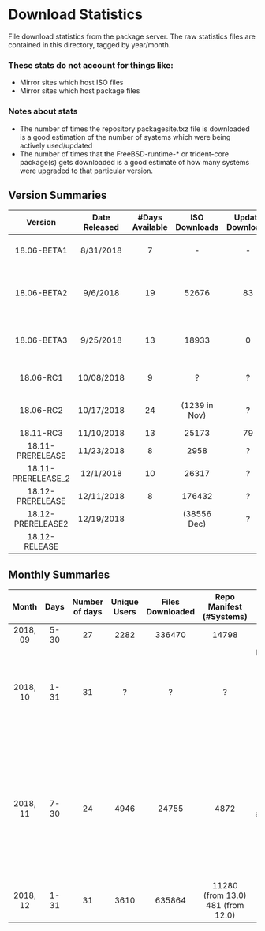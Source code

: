 # Download Statistics
File download statistics from the package server. The raw statistics files are contained in this directory, tagged by year/month. 

### These stats do **not** account for things like: 
* Mirror sites which host ISO files
* Mirror sites which host package files

### Notes about stats
* The number of times the repository packagesite.txz file is downloaded is a good estimation of the number of systems which were being actively used/updated
* The number of times that the FreeBSD-runtime-* or trident-core package(s) gets downloaded is a good estimate of how many systems were upgraded to that particular version.

## Version Summaries
| Version | Date Released | #Days Available | ISO Downloads | Update Downloads | Notes
|:-----:|:-----:|:-----:|:-----:|:-----:|:----:|
| 18.06-BETA1 | 8/31/2018 | 7 | - | - | First public version. Pre-download tracking |
| 18.06-BETA2 | 9/6/2018 | 19 | 52676 | 83 | Most of the downloads were from the same users. Working out mirroring solutions |
| 18.06-BETA3 | 9/25/2018 | 13 | 18933 | 0 | Updates from BETA2 via trueos-update were completely broken. |
| 18.06-RC1 | 10/08/2018 | 9 | ? | ? | Download stats from October corrupted/unknown
| 18.06-RC2 | 10/17/2018 | 24 | (1239 in Nov) | ? | Download stats from October corrupted/unknown
| 18.11-RC3 | 11/10/2018 | 13 | 25173 | 79 |
| 18.11-PRERELEASE | 11/23/2018 | 8 | 2958 | ? |
| 18.11-PRERELEASE_2 | 12/1/2018 | 10 | 26317 | ? |
| 18.12-PRERELEASE | 12/11/2018 | 8 | 176432 | ? |
| 18.12-PRERELEASE2 | 12/19/2018 | | (38556 Dec) | ? |
| 18.12-RELEASE | | | | |

## Monthly Summaries
| Month | Days | Number of days | Unique Users | Files Downloaded | Repo Manifest (#Systems) | Notes |
|:--------:|:--------:|:--------:|:--------:|:--------:|:--------:|:---:|
|2018, 09| 5-30 | 27 | 2282 | 336470 | 14798 |
|2018, 10| 1-31 | 31 | ? | ? | ? | logfile empty - nginx was not saving stats. Auto-nginx restart put in place every month to prevent this again.
|2018, 11| 7-30 | 24 | 4946 | 24755 | 4872 | First 6 days of Nov included in the error from last month. Logfiles automatically turn over fine on the 1st of every month now (verified on Dec 1).
|2018, 12| 1-31 | 31 | 3610 | 635864 | 11280 (from 13.0) 481 (from 12.0) |
